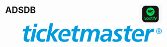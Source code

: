 # ADSDB <a href="https://github.com/evamartin1240/ADSDB"><img src="others/spotify.png" align="right" height="60" /></a> <a href="https://github.com/evamartin1240/ADSDB"><img src="others/ticketmaster.png" align="right" height="60" /></a>

